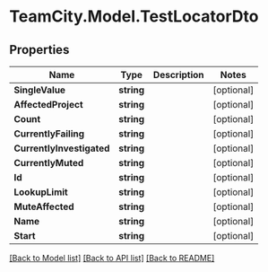 # TeamCity.Model.TestLocatorDto
## Properties

Name | Type | Description | Notes
------------ | ------------- | ------------- | -------------
**SingleValue** | **string** |  | [optional] 
**AffectedProject** | **string** |  | [optional] 
**Count** | **string** |  | [optional] 
**CurrentlyFailing** | **string** |  | [optional] 
**CurrentlyInvestigated** | **string** |  | [optional] 
**CurrentlyMuted** | **string** |  | [optional] 
**Id** | **string** |  | [optional] 
**LookupLimit** | **string** |  | [optional] 
**MuteAffected** | **string** |  | [optional] 
**Name** | **string** |  | [optional] 
**Start** | **string** |  | [optional] 

[[Back to Model list]](../README.md#documentation-for-models) [[Back to API list]](../README.md#documentation-for-api-endpoints) [[Back to README]](../README.md)

